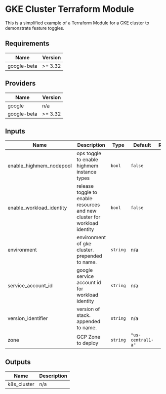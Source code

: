 # GKE Cluster Terraform Module

This is a simplified example of a Terraform Module for a GKE cluster
to demonstrate feature toggles.

## Requirements

| Name | Version |
|------|---------|
| google-beta | >= 3.32 |

## Providers

| Name | Version |
|------|---------|
| google | n/a |
| google-beta | >= 3.32 |

## Inputs

| Name | Description | Type | Default | Required |
|------|-------------|------|---------|:--------:|
| enable\_highmem\_nodepool | ops toggle to enable highmem instance types | `bool` | `false` | no |
| enable\_workload\_identity | release toggle to enable resources and new cluster for workload identity | `bool` | `false` | no |
| environment | environment of gke cluster. prepended to name. | `string` | n/a | yes |
| service\_account\_id | google service account id for workload identity | `string` | n/a | yes |
| version\_identifier | version of stack. appended to name. | `string` | n/a | yes |
| zone | GCP Zone to deploy | `string` | `"us-central1-a"` | no |

## Outputs

| Name | Description |
|------|-------------|
| k8s\_cluster | n/a |